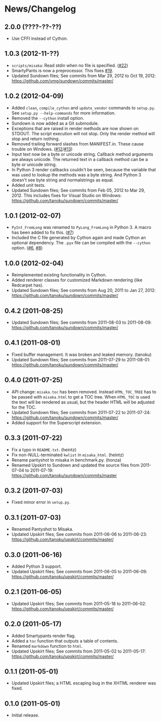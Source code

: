 News/Changelog
==============

## 2.0.0 (????-??-??)

 - Use CFFI instead of Cython.


## 1.0.3 (2012-11-??)

 - `scripts/misaka`: Read stdin when no file is specified. ([#22][])
 - SmartyPants is now a preprocessor. This fixes [#19][].
 - Updated Sundown files; See commits from Mar 29, 2012 to Oct 19, 2012:
   https://github.com/vmg/sundown/commits/master/

[#19]: https://github.com/FSX/misaka/issues/19
[#22]: https://github.com/FSX/misaka/pull/22


## 1.0.2 (2012-04-09)

 - Added `clean`, `compile_cython` and `update_vendor` commands to `setup.py`.
   See `setup.py --help-commands` for more information.
 - Removed the `--cython` install option.
 - Sundown is now added as a Git submodule.
 - Exceptions that are raised in render methods are now shown on STDOUT. The
   script execution will not stop. Only the render method will stop and return
   nothing.
 - Removed trailing forward slashes from MANIFEST.in. These cause trouble on Windows.
   ([#12][]/[#13][])
 - Input text now be a byte or unicode string. Callback method arguments are
   always unicode. The returned text in a callback method can be a byte or unicode string.
 - In Python 3 render callbacks couldn't be seen, because the variable that was
   used to lookup the methods was a byte string. And Python 3 doesn't see
   byte string and normalstrings as equal.
 - Added unit tests.
 - Updated Sundown files; See commits from Feb 05, 2012 to Mar 29, 2012.
   This includes fixes for Visual Studio on Windows:
   https://github.com/tanoku/sundown/commits/master/

[#12]: https://github.com/FSX/misaka/pull/12
[#13]: https://github.com/FSX/misaka/pull/13


## 1.0.1 (2012-02-07)

 - `PyInt_FromLong` was renamed to `PyLong_FromLong` in Python 3. A macro
   has been added to fix this. ([#7][])
 - Included the C file generated by Cython again and made Cython an optional
   dependency. The `.pyx` file can be compiled with the `--cython` option.
   ([#6][], [#8][])

[#6]: https://github.com/FSX/misaka/issues/6
[#7]: https://github.com/FSX/misaka/issues/7
[#8]: https://github.com/FSX/misaka/issues/8


## 1.0.0 (2012-02-04)

 - Reimplemented existing functionality in Cython.
 - Added renderer classes for customized Markdown rendering (like Redcarpet has).
 - Updated Sundown files; See commits from Aug 20, 2011 to Jan 27, 2012:
   https://github.com/tanoku/sundown/commits/master/


## 0.4.2 (2011-08-25)

 - Updated Sundown files; See commits from 2011-08-03 to 2011-08-09:
   https://github.com/tanoku/sundown/commits/master/


## 0.4.1 (2011-08-01)

 - Fixed buffer management. It was broken and leaked memory. (tanoku)
 - Updated Sundown files; See commits from 2011-07-29 to 2011-08-01:
   https://github.com/tanoku/sundown/commits/master/


## 0.4.0 (2011-07-25)

 - API change: `misaka.toc` has been removed. Instead `HTML_TOC_TREE` has to be
   passed with `misaka.html` to get a TOC tree. When `HTML_TOC` is used the
   text will be rendered as usual, but the header HTML will be adjusted for the
   TOC.
 - Updated Sundown files; See commits from 2011-07-22 to 2011-07-24:
   https://github.com/tanoku/sundown/commits/master/
 - Added support for the Superscript extension.


## 0.3.3 (2011-07-22)

 - Fix a typo in `README.txt`. (heintz)
 - Fix non-NULL-terminated `kwlist` in `misaka_html`. (heintz)
 - Rename pantyshot to misaka in benchmark.py. (honza)
 - Renamed Upskirt to Sundown and updated the source files from 2011-07-04
   to 2011-07-19: https://github.com/tanoku/sundown/commits/master


## 0.3.2 (2011-07-03)

 - Fixed minor error in `setup.py`.


## 0.3.1 (2011-07-03)

 - Renamed Pantyshot to Misaka.
 - Updated Upskirt files; See commits from 2011-06-06 to 2011-06-23:
   https://github.com/tanoku/upskirt/commits/master/


## 0.3.0 (2011-06-16)

 - Added Python 3 support.
 - Updated Upskirt files; See commits from 2011-06-05 to 2011-06-09:
   https://github.com/tanoku/upskirt/commits/master/


## 0.2.1 (2011-06-05)

 - Updated Upskirt files; See commits from 2011-05-18 to 2011-06-02:
   https://github.com/tanoku/upskirt/commits/master/


## 0.2.0 (2011-05-17)

 - Added Smartypants render flag.
 - Added a `toc` function that outputs a table of contents.
 - Renamed `markdown` function to `html`.
 - Updated Upskirt files; See commits from 2011-05-02 to 2011-05-17:
   https://github.com/tanoku/upskirt/commits/master/


## 0.1.1 (2011-05-01)

 - Updated Upskirt files; a HTML escaping bug in the XHTML renderer was fixed.


## 0.1.0 (2011-05-01)

 - Initial release.
